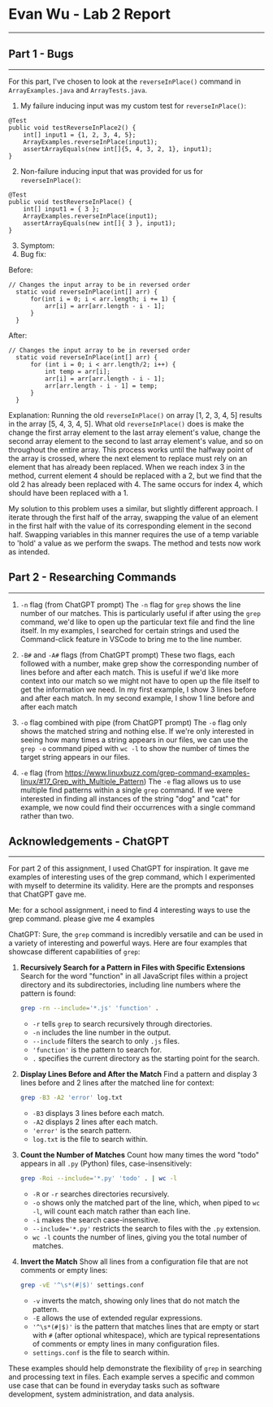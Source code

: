 # Evan Wu - Lab 2 Report
---
## Part 1 - Bugs
---
For this part, I've chosen to look at the `reverseInPlace()` command in `ArrayExamples.java` and `ArrayTests.java`.

1. My failure inducing input was my custom test for `reverseInPlace()`:
```
@Test
public void testReverseInPlace2() {
    int[] input1 = {1, 2, 3, 4, 5};
    ArrayExamples.reverseInPlace(input1);
    assertArrayEquals(new int[]{5, 4, 3, 2, 1}, input1);
}
```
2. Non-failure inducing input that was provided for us for `reverseInPlace()`:
```
@Test 
public void testReverseInPlace() {
    int[] input1 = { 3 };
    ArrayExamples.reverseInPlace(input1);
    assertArrayEquals(new int[]{ 3 }, input1);
}
```
3. Symptom:
4. Bug fix:


Before:
```
// Changes the input array to be in reversed order
  static void reverseInPlace(int[] arr) {
      for(int i = 0; i < arr.length; i += 1) {
          arr[i] = arr[arr.length - i - 1];
      }
  }
```
After:
```
// Changes the input array to be in reversed order
  static void reverseInPlace(int[] arr) {
      for (int i = 0; i < arr.length/2; i++) {
          int temp = arr[i];
          arr[i] = arr[arr.length - i - 1];
          arr[arr.length - i - 1] = temp;
      }
  }
```
Explanation:
Running the old `reverseInPlace()` on array [1, 2, 3, 4, 5] results in the array [5, 4, 3, 4, 5]. What old `reverseInPlace()` does is make the change the first array element to the last array element's value, change the second array element to the second to last array element's value, and so on throughout the entire array. This process works until the halfway point of the array is crossed, where the next element to replace must rely on an element that has already been replaced. When we reach index 3 in the method, current element 4 should be replaced with a 2, but we find that the old 2 has already been replaced with 4. The same occurs for index 4, which should have been replaced with a 1. 

My solution to this problem uses a similar, but slightly different approach. I iterate through the first half of the array, swapping the value of an element in the first half with the value of its corresponding element in the second half. Swapping variables in this manner requires the use of a temp variable to 'hold' a value as we perform the swaps. The method and tests now work as intended.

## Part 2 - Researching Commands
---
1. `-n` flag (from ChatGPT prompt)
The `-n` flag for `grep` shows the line number of our matches. This is particularly useful if after using the `grep` command, we'd like to open up the particular text file and find the line itself. In my examples, I searched for certain strings and used the Command-click feature in VSCode to bring me to the line number.

2. `-B#` and `-A#` flags (from ChatGPT prompt)
These two flags, each followed with a number, make grep show the corresponding number of lines before and after each match. This is useful if we'd like more context into our match so we might not have to open up the file itself to get the information we need. In my first example, I show 3 lines before and after each match. In my second example, I show 1 line before and after each match

3. `-o` flag combined with pipe (from ChatGPT prompt)
The `-o` flag only shows the matched string and nothing else. If we're only interested in seeing how many times a string appears in our files, we can use the `grep -o` command piped with `wc -l` to show the number of times the target string appears in our files.

4. `-e` flag (from https://www.linuxbuzz.com/grep-command-examples-linux/#17_Grep_with_Multiple_Pattern)
The `-e` flag allows us to use multiple find patterns within a single `grep` command. If we were interested in finding all instances of the string "dog" and "cat" for example, we now could find their occurrences with a single command rather than two.


   
## Acknowledgements - ChatGPT
--- 
For part 2 of this assignment, I used ChatGPT for inspiration. It gave me examples of interesting uses of the grep command, which I experimented with myself to determine its validity. Here are the prompts and responses that ChatGPT gave me.

Me: for a school assignment, i need to find 4 interesting ways to use the grep command. please give me 4 examples

ChatGPT: Sure, the `grep` command is incredibly versatile and can be used in a variety of interesting and powerful ways. Here are four examples that showcase different capabilities of `grep`:

1. **Recursively Search for a Pattern in Files with Specific Extensions**
   Search for the word "function" in all JavaScript files within a project directory and its subdirectories, including line numbers where the pattern is found:

   ```sh
   grep -rn --include='*.js' 'function' .
   ```

   - `-r` tells `grep` to search recursively through directories.
   - `-n` includes the line number in the output.
   - `--include` filters the search to only `.js` files.
   - `'function'` is the pattern to search for.
   - `.` specifies the current directory as the starting point for the search.

2. **Display Lines Before and After the Match**
   Find a pattern and display 3 lines before and 2 lines after the matched line for context:

   ```sh
   grep -B3 -A2 'error' log.txt
   ```

   - `-B3` displays 3 lines before each match.
   - `-A2` displays 2 lines after each match.
   - `'error'` is the search pattern.
   - `log.txt` is the file to search within.

3. **Count the Number of Matches**
   Count how many times the word "todo" appears in all `.py` (Python) files, case-insensitively:

   ```sh
   grep -Roi --include='*.py' 'todo' . | wc -l
   ```

   - `-R` or `-r` searches directories recursively.
   - `-o` shows only the matched part of the line, which, when piped to `wc -l`, will count each match rather than each line.
   - `-i` makes the search case-insensitive.
   - `--include='*.py'` restricts the search to files with the `.py` extension.
   - `wc -l` counts the number of lines, giving you the total number of matches.

4. **Invert the Match**
   Show all lines from a configuration file that are not comments or empty lines:

   ```sh
   grep -vE '^\s*(#|$)' settings.conf
   ```

   - `-v` inverts the match, showing only lines that do not match the pattern.
   - `-E` allows the use of extended regular expressions.
   - `'^\s*(#|$)'` is the pattern that matches lines that are empty or start with `#` (after optional whitespace), which are typical representations of comments or empty lines in many configuration files.
   - `settings.conf` is the file to search within.

These examples should help demonstrate the flexibility of `grep` in searching and processing text in files. Each example serves a specific and common use case that can be found in everyday tasks such as software development, system administration, and data analysis.
